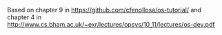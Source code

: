 Based on chapter 9 in https://github.com/cfenollosa/os-tutorial/ and chapter 4 in http://www.cs.bham.ac.uk/~exr/lectures/opsys/10_11/lectures/os-dev.pdf
